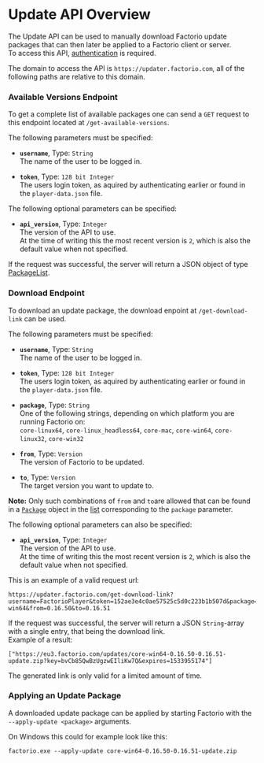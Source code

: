 # Update API Overview

The Update API can be used to manually download Factorio update packages that can then later be applied to a Factorio client or server.  
To access this API, [authentication](../auth-api/index.md) is required.

The domain to access the API is `https://updater.factorio.com`, all of the following paths are relative to this domain.

### Available Versions Endpoint

To get a complete list of available packages one can send a `GET` request to this endpoint located at `/get-available-versions`.

The following parameters must be specified:

* **`username`**, Type: `String`  
The name of the user to be logged in.

* **`token`**, Type: `128 bit Integer`  
The users login token, as aquired by authenticating earlier or found in the `player-data.json` file.

The following optional parameters can be specified:

* **`api_version`**, Type: `Integer`  
The version of the API to use.  
At the time of writing this the most recent version is `2`, which is also the default value when not specified.

If the request was successful, the server will return a JSON object of type [PackageList](packagelist.md).

### Download Endpoint

To download an update package, the download enpoint at `/get-download-link` can be used.

The following parameters must be specified:

* **`username`**, Type: `String`  
The name of the user to be logged in.

* **`token`**, Type: `128 bit Integer`  
The users login token, as aquired by authenticating earlier or found in the `player-data.json` file.

* **`package`**, Type: `String`  
One of the following strings, depending on which platform you are running Factorio on:  
`core-linux64`, `core-linux_headless64`, `core-mac`, `core-win64`, `core-linux32`, `core-win32`

* **`from`**, Type: `Version`  
The version of Factorio to be updated.

* **`to`**, Type: `Version`  
The target version you want to update to.

**Note:** Only such combinations of `from` and `to`are allowed that can be found in a [`Package`](package.md)
object in the [list](packagelist.md) corresponding to the `package` parameter.

The following optional parameters can also be specified:

* **`api_version`**, Type: `Integer`  
The version of the API to use.  
At the time of writing this the most recent version is `2`, which is also the default value when not specified.

This is an example of a valid request url:
```
https://updater.factorio.com/get-download-link?username=FactorioPlayer&token=152ae3e4c0ae57525c5d0c223b1b507d&package=core-win64&from=0.16.50&to=0.16.51
```

If the request was successful, the server will return a JSON `String`-array with a single entry, that being the download link.  
Example of a result:  
```
["https://eu3.factorio.com/updates/core-win64-0.16.50-0.16.51-update.zip?key=bvCb85QwBzUgzwEIliKw7Q&expires=1533955174"]
```
The generated link is only valid for a limited amount of time.

### Applying an Update Package

A downloaded update package can be applied by starting Factorio with the `--apply-update <package>` arguments.

On Windows this could for example look like this:  
```
factorio.exe --apply-update core-win64-0.16.50-0.16.51-update.zip
```
